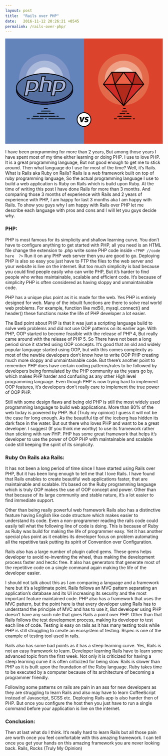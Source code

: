 ```yaml
---
layout: post
title:  "Rails over PHP"
date:   2016-11-12 20:26:21 +0545
permalink: /rails-over-php/
---
```


<img src="/images/railsvsphp.png">

I have been programming for more than 2 years, But among those years I have spent most of my time either learning or doing PHP. I use to love PHP. It is a great programming language, But not good enough to get me to stick around. Then what language do I use for most of the time? Well, it’s Rails. What is Rails aka Ruby on Rails? Rails is a web framework built on top of ruby programming language, So the actual programming language I use to build a web application is Ruby on Rails which is build upon Ruby. At the time of writing this post I have done Rails for more than 3 months. And comparing those 3 months of experience with Rails and  2 years of experience with PHP, I am happy for last 3 months aka I am happy with Rails. To show you guys why I am happy with Rails over PHP let me describe each language with pros and cons and I will let you guys decide why.


### **PHP:**


PHP is most famous for its simplicity and shallow learning curve. You don’t have to configure anything to get started with PHP, all you need is an HTML file change the extension to .php write some PHP code inside `<?PHP //code here  ?>` Run it on any PHP web server then you are good to go. Deploying PHP is also so easy you just have to FTP the files to the web server and your website is live on the internet. But too much simplicity is bad because you could find people easily who can write PHP, But it’s harder to find people who writes maintainable, scalable and efficient code. It’s because of simplicity PHP is often considered as having sloppy and unmaintainable code. 


PHP has a unique plus point as it is made for the web. Yes PHP is entirely designed for web. Many of the inbuilt functions are there to solve real world web problems. For example, function like md5(), mysql_connect() and  header() these functions make the life of PHP developer a lot easier.


The Bad point about PHP is that it was just a scripting language build to solve web problems and did not use OOP patterns on its earlier age. With PHP, OOP started to become feasible with the release of PHP 4, But really came around with the release of PHP 5. So There have not been a long period since it started using OOP concepts. It’s good that an old and widely popular language started using OOP, but with this comes complexity as most of the newbie developers don’t know how to write OOP PHP creating much more sloppy and unmaintainable code. But there’s another point to remember PHP does have certain coding patterns/rules to be followed by developers being formulated by the PHP community as the years go by, which makes PHP harder and confusing as any other High level programming language. Even though PHP is now trying hard to implement OOP features, it’s developers don’t really care to implement the true power of OOP PHP. 


Still with some design flaws and being old PHP is still the most widely used programming language to build web applications. More than 80% of the web today is powered by PHP. But (Truly my opinion) I guess it will not be the case for long enough. As the beautiful tip of the iceberg has hidden its dark face in the water. But out there who loves PHP and want to be a great developer. I suggest (If you think me worthy) to use its framework rather than sticking with raw PHP. PHP has some great framework that helps it’s developer to use the power of OOP PHP with maintainable and scalable code still keeping the spirit of its simplicity.


### **Ruby On Rails aka Rails:** 


It has not been a long period of time since I have started using Rails over PHP, But it has been long enough to tell me that I love Rails. I have found that Rails enables to create beautiful web applications faster, that are maintainable and scalable. It’s based on the Ruby programming language which is truly OOP makes the use of OOP concept and power. Other than that because of its large community and stable nature, it’s a lot easier to find immediate support. 


Other than being really powerful web framework Rails also has a distinctive feature having English like code structure which makes easier to understand its code. Even a non-programmer reading the rails code could easily tell what the following line of code is doing. This is because of Ruby as Ruby was build for making the life of programmer easy. Yet it has another special plus point as it enables its developer focus on problem automating all the repetitive task putting its spirit of Convention over Configuration.


Rails also has a large number of plugin called gems. These gems helps developer to avoid re-inventing the wheel, thus making the development process faster and hectic free. It also has generators that generate most of the repetitive code on a single command again making the life of the developer easier. 


I should not talk about this as I am comparing a language and a framework here but it’s a legitimate point. Rails follows an MVC pattern separating an application’s database and its UI increasing its security and the most important feature maintained code. PHP also has a framework that uses the MVC pattern, but the point here is that every developer using Rails has to understand the principle of MVC and has to use it, But developer using PHP doesn’t have any such rule that gives Rails a point over PHP.  Other than that Rails follows the test development process, making its developer to test each line of code. Testing is easy on rails as it has many testing tools while PHP is still struggling to create an ecosystem of testing. Rspec is one of the example of testing tool used in rails.    


Rails also has some bad points as it has a steep learning curve. Yes, Rails is not an easy framework to learn. Developer learning Rails have to learn some advanced topic from the first week. Not only it is criticized for having a steep learning curve it is often criticized for being slow. Rails is slower than PHP as it is built upon the foundation of the Ruby language. Ruby takes time to be executed by a computer because of its architecture of becoming a programmer friendly. 


Following some patterns on rails are pain in an ass for new developers as they are struggling to learn Rails and also may have to learn CoffeeScript instead of Javascript, SCSS etc. Deploying Rails app is also harder then of PHP. But once you configure the host then you just have to run a single command before your application is live on the internet.  

### **Conclusion:**


Then at last what do I think. It’s really hard to learn Rails but all those pain are worth once you feel comfortable with this amazing framework. I can tell once you get your hands on this amazing framework you are never looking back. Rails, Rocks  (Truly My Opinion) 




      










        










